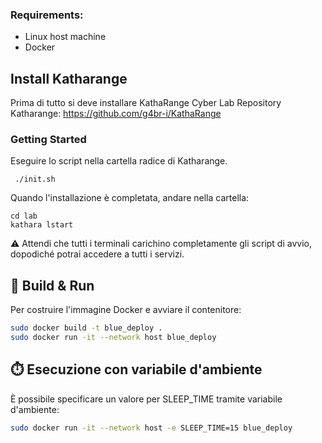 ### Requirements:
- Linux host machine
- Docker

## Install Katharange

Prima di tutto si deve installare KathaRange Cyber Lab
Repository Katharange: https://github.com/g4br-i/KathaRange
  
### Getting Started
Eseguire lo script nella cartella radice di Katharange.
```
 ./init.sh
```

Quando l'installazione è completata, andare nella cartella:
```
cd lab
kathara lstart
```
⚠️ Attendi che tutti i terminali carichino completamente gli script di avvio, dopodiché potrai accedere a tutti i servizi.


## 🐳 Build & Run
Per costruire l'immagine Docker e avviare il contenitore:

```bash
sudo docker build -t blue_deploy .
sudo docker run -it --network host blue_deploy 
```

## ⏱️ Esecuzione con variabile d'ambiente

È possibile specificare un valore per SLEEP_TIME tramite variabile d'ambiente:

```bash
sudo docker run -it --network host -e SLEEP_TIME=15 blue_deploy
```
